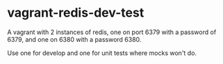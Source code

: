 # vagrant-redis-dev-test
A vagrant with 2 instances of redis, one on port 6379 with a password of 6379, and one on 6380 with a password 6380. 

Use one for develop and one for unit tests where mocks won't do.
